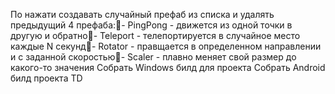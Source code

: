 По нажати создавать случайный префаб из списка и удалять предыдущий
4 префаба:- PingPong - движется из одной точки в другую и обратно- Teleport - телепортируется в случайное место каждые N секунд- Rotator - правщается в определенном направлении и с заданной скоростью- Scaler - плавно меняет свой размер до какого-то значения
Собрать Windows билд для проекта
Собрать Android билд проекта TD


